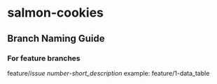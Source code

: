 # salmon-cookies

## Branch Naming Guide
### For feature branches
feature/_issue number_-_short\_description_
example: feature/1-data_table
